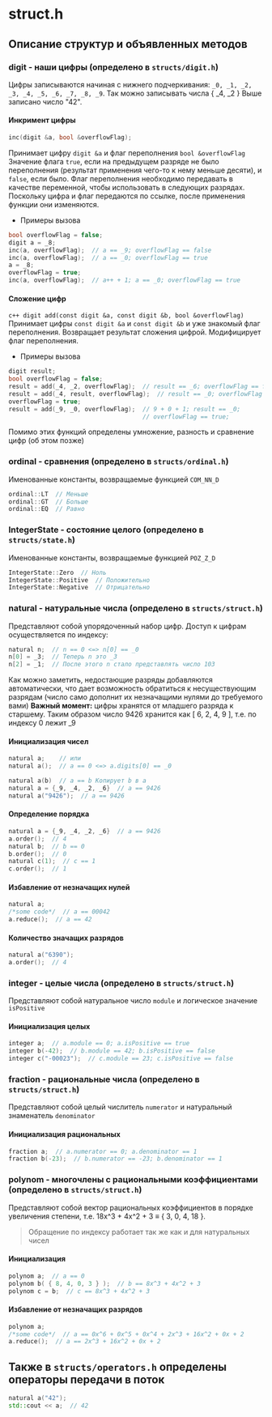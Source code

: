 # struct.h

## Описание структур и объявленных методов

### digit - наши цифры (определено в `structs/digit.h`)

Цифры записываются начиная с нижнего подчеркивания:
`_0, _1, _2, _3, _4, _5, _6, _7, _8, _9`.
Так можно записывать числа { _4, _2 }
Выше записано число "42".

#### Инкримент цифры

```c++
inc(digit &a, bool &overflowFlag);
```
Принимает цифру `digit &a` и флаг переполнения `bool &overflowFlag`
Значение флага `true`, если на предыдущем разряде не было переполнения (результат применения чего-то к нему меньше десяти), и `false`, если было.
Флаг переполнения необходимо передавать в качестве переменной, чтобы использовать в следующих разрядах.
Поскольку цифра и флаг передаются по ссылке, после применения функции они изменяются.
* Примеры вызова
```c++
bool overflowFlag = false;
digit a = _8;
inc(a, overflowFlag);  // a == _9; overflowFlag == false
inc(a, overflowFlag);  // a == _0; overflowFlag == true
a = _8;
overflowFlag = true;
inc(a, overflowFlag);  // a++ + 1; a == _0; overflowFlag == true
```

#### Сложение цифр

```c++ digit add(const digit &a, const digit &b, bool &overflowFlag)```
Принимает цифры `const digit &a` и `const digit &b` и уже знакомый флаг переполнения. Возвращает результат сложения цифрой. Модифицирует флаг переполнения.
* Примеры вызова
```c++
digit result;
bool overflowFlag = false;
result = add(_4, _2, overflowFlag);  // result == _6; overflowFlag == false
result = add(_4, result, overflowFlag);  // result == _0; overflowFlag == true
overflowFlag = true;
result = add(_9, _0, overflowFlag);  // 9 + 0 + 1; result == _0; 
                                     // overflowFlag == true;
```
Помимо этих функций определены умножение, разность и сравнение цифр (об этом позже)

### ordinal - сравнения (определено в `structs/ordinal.h`)

Именованные константы, возвращаемые функцией  `COM_NN_D`
```c++
ordinal::LT  // Меньше
ordinal::GT  // Больше
ordinal::EQ  // Равно
```

### IntegerState - состояние целого (определено в `structs/state.h`)

Именованные константы, возвращаемые функцией `POZ_Z_D`
```c++
IntegerState::Zero  // Ноль
IntegerState::Positive  // Положительно
IntegerState::Negative  // Отрицательно
```

### natural - натуральные числа (определено в `structs/struct.h`)

Представляют собой упорядоченный набор цифр.
Доступ к цифрам осуществляется по индексу:
```c++
natural n;  // n == 0 <=> n[0] == _0
n[0] = _3;  // Теперь n это _3
n[2] = _1;  // После этого n стало представлять число 103
```
Как можно заметить, недостающие разряды добавляются автоматически, что дает возможность обратиться к несуществующим разрядам (число само дополнит их незначащими нулями до требуемого вами)
**Важный момент:** цифры хранятся от младшего разряда к старшему. Таким образом число 9426 хранится как [ 6, 2, 4, 9 ], т.е. по индексу 0 лежит _9

#### Инициализация чисел

```c++
natural a;    // или
natural a();  // a == 0 <=> a.digits[0] == _0

natural a(b)  // a == b Копирует b в a
natural a = {_9, _4, _2, _6}  // a == 9426
natural a("9426");  // a == 9426
```

#### Определение порядка

```c++
natural a = {_9, _4, _2, _6}  // a == 9426
a.order();  // 4
natural b;  // b == 0
b.order();  // 0
natural c(1);  // c == 1
c.order();  // 1
```

#### Избавление от незначащих нулей

```c++
natural a;
/*some code*/  // a == 00042
a.reduce();  // a == 42
```

#### Количество значащих разрядов

```c++
natural a("6390");
a.order();  // 4
```

### integer - целые числа (определено в `structs/struct.h`)

Представляют собой натуральное число `module` и логическое значение `isPositive`

#### Инициализация целых

```c++
integer a;  // a.module == 0; a.isPositive == true
integer b(-42);  // b.module == 42; b.isPositive == false
integer c("-00023");  // c.module == 23; c.isPositive == false
```

### fraction - рациональные числа (определено в `structs/struct.h`)

Представляют собой целый числитель `numerator` и натуральный знаменатель `denominator`

#### Инициализация рациональных

```c++
fraction a;  // a.numerator == 0; a.denominator == 1
fraction b(-23);  // b.numerator == -23; b.denominator == 1
```

### polynom - многочлены с рациональными коэффициентами (определено в `structs/struct.h`)

Представляют собой вектор рациональных коэффициентов в порядке увеличения степени, т.е. 18x^3 + 4x^2 + 3 ≡ { 3, 0, 4, 18 }.
>Обращение по индексу работает так же как и для натуральных чисел

#### Инициализация

```c++
polynom a;  // a == 0
polynom b( { 8, 4, 0, 3 } );  // b == 8x^3 + 4x^2 + 3
polynom c = b;  // c == 8x^3 + 4x^2 + 3
```

#### Избавление от незначащих разрядов

```c++
polynom a;
/*some code*/  // a == 0x^6 + 0x^5 + 0x^4 + 2x^3 + 16x^2 + 0x + 2
a.reduce();  // a == 2x^3 + 16x^2 + 0x + 2
```

## Также в `structs/operators.h` определены операторы передачи в поток

```c++
natural a("42");
std::cout << a;  // 42
```
